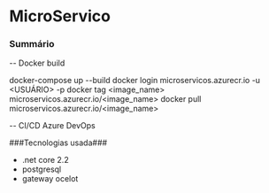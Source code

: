 # MicroServico

### Summário ###

-- Docker build 

docker-compose up --build
docker login microservicos.azurecr.io -u <USUÁRIO> -p <SENHA>
docker tag <image_name> microservicos.azurecr.io/<image_name>
docker pull microservicos.azurecr.io/<image_name>
 
 
-- CI/CD Azure DevOps

###Tecnologias usada###
 - .net core 2.2
 - postgresql
 - gateway ocelot
 
 
